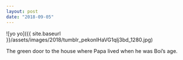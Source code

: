 ```yaml
---
layout: post
date: "2018-09-05"
---
```


![yo yo]({{ site.baseurl }}/assets/images/2018/tumblr_pekonlHaVG1qlj3bd_1280.jpg)

The green door to the house where Papa lived when he was Boí’s age.

